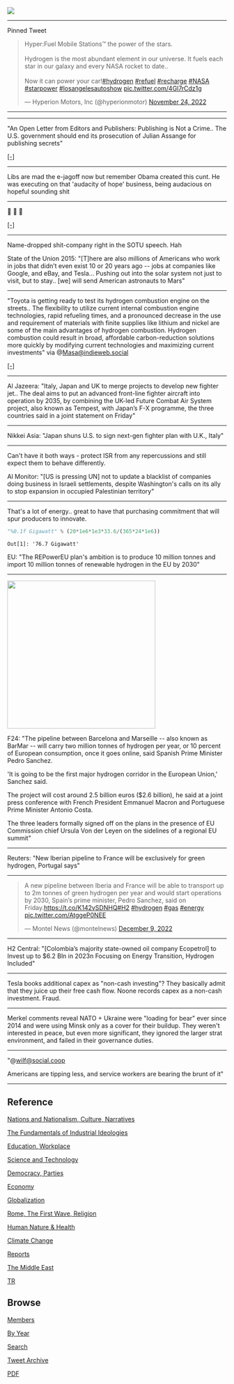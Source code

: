 <img src="https://drive.google.com/uc?export=view&id=1B2wf9R7AMH1d7Vw6e2mucLbIQ5NSjir7"/>

---

Pinned Tweet

<blockquote class="twitter-tweet"><p lang="en" dir="ltr">Hyper:Fuel Mobile Stations™ the power of the stars.<br><br>Hydrogen is the most abundant element in our universe. It fuels each star in our galaxy and every NASA rocket to date.. <br><br>Now it can power your car!<a href="https://twitter.com/hashtag/hydrogen?src=hash&amp;ref_src=twsrc%5Etfw">#hydrogen</a> <a href="https://twitter.com/hashtag/refuel?src=hash&amp;ref_src=twsrc%5Etfw">#refuel</a> <a href="https://twitter.com/hashtag/recharge?src=hash&amp;ref_src=twsrc%5Etfw">#recharge</a> <a href="https://twitter.com/hashtag/NASA?src=hash&amp;ref_src=twsrc%5Etfw">#NASA</a> <a href="https://twitter.com/hashtag/starpower?src=hash&amp;ref_src=twsrc%5Etfw">#starpower</a> <a href="https://twitter.com/hashtag/losangelesautoshow?src=hash&amp;ref_src=twsrc%5Etfw">#losangelesautoshow</a> <a href="https://t.co/4Gl7rCdz1g">pic.twitter.com/4Gl7rCdz1g</a></p>&mdash; Hyperion Motors, Inc (@hyperionmotor) <a href="https://twitter.com/hyperionmotor/status/1595587623783141376?ref_src=twsrc%5Etfw">November 24, 2022</a></blockquote> <script async src="https://platform.twitter.com/widgets.js" charset="utf-8"></script>

---



---

"An Open Letter from Editors and Publishers: Publishing is Not a
Crime..  The U.S. government should end its prosecution of Julian
Assange for publishing secrets"

[[-]](https://www.nytco.com/press/an-open-letter-from-editors-and-publishers-publishing-is-not-a-crime/)

---

Libs are mad the e-jagoff now but remember Obama created this cunt.
He was executing on that 'audacity of hope' business, being audacious
on hopeful sounding shit

---

🤣 🤣 🤣 

[[-]](tweets/2022/ejagoffob.jpeg)

---

Name-dropped shit-company right in the SOTU speech. Hah

State of the Union 2015: "[T]here are also millions of Americans who
work in jobs that didn’t even exist 10 or 20 years ago -- jobs at
companies like Google, and eBay, and Tesla... Pushing out into the
solar system not just to visit, but to stay.. [we] will send American
astronauts to Mars"

---

"Toyota is getting ready to test its hydrogen combustion engine on the
streets..  The flexibility to utilize current internal combustion
engine technologies, rapid refueling times, and a pronounced decrease
in the use and requirement of materials with finite supplies like
lithium and nickel are some of the main advantages of hydrogen
combustion. Hydrogen combustion could result in broad, affordable
carbon-reduction solutions more quickly by modifying current
technologies and maximizing current investments" via @Masa@indieweb.social

[[-]](https://interestingengineering.com/transportation/toyota-tests-hydrogen-combustion-engine-streets)

---

Al Jazeera: "Italy, Japan and UK to merge projects to develop new
fighter jet.. The deal aims to put an advanced front-line fighter
aircraft into operation by 2035, by combining the UK-led Future Combat
Air System project, also known as Tempest, with Japan’s F-X programme,
the three countries said in a joint statement on Friday"

---

Nikkei Asia: "Japan shuns U.S. to sign next-gen fighter plan with U.K., Italy"

---

Can't have it both ways - protect ISR from any repercussions and still
expect them to behave differently. 

Al Monitor: "[US is pressing UN] not to update a blacklist of
companies doing business in Israeli settlements, despite Washington's
calls on its ally to stop expansion in occupied Palestinian territory"

---

That's a lot of energy.. great to have that purchasing commitment
that will spur producers to innovate.

```python
"%0.1f Gigawatt" % (20*1e6*1e3*33.6/(365*24*1e6))
```

```text
Out[1]: '76.7 Gigawatt'
```

EU: "The REPowerEU plan's ambition is to produce 10 million tonnes and
import 10 million tonnes of renewable hydrogen in the EU by 2030"

---

<img width="340" src="https://pbs.twimg.com/card_img/1601217327982206976/0S9Al296?format=jpg&name=small"/>

F24: "The pipeline between Barcelona and Marseille -- also known as
BarMar -- will carry two million tonnes of hydrogen per year, or 10
percent of European consumption, once it goes online, said Spanish
Prime Minister Pedro Sanchez.

'It is going to be the first major hydrogen corridor in the European
Union,' Sanchez said.

The project will cost around 2.5 billion euros ($2.6 billion), he said
at a joint press conference with French President Emmanuel Macron and
Portuguese Prime Minister Antonio Costa.

The three leaders formally signed off on the plans in the presence of
EU Commission chief Ursula Von der Leyen on the sidelines of a
regional EU summit"

---

Reuters: "New Iberian pipeline to France will be exclusively for green
hydrogen, Portugal says"

---

<blockquote class="twitter-tweet"><p lang="en" dir="ltr">A new pipeline between Iberia and France will be able to transport up to 2m tonnes of green hydrogen per year and would start operations by 2030, Spain’s prime minister, Pedro Sanchez, said on Friday.<a href="https://t.co/K142vSDNHQ">https://t.co/K142vSDNHQ</a><a href="https://twitter.com/hashtag/H2?src=hash&amp;ref_src=twsrc%5Etfw">#H2</a> <a href="https://twitter.com/hashtag/hydrogen?src=hash&amp;ref_src=twsrc%5Etfw">#hydrogen</a> <a href="https://twitter.com/hashtag/gas?src=hash&amp;ref_src=twsrc%5Etfw">#gas</a> <a href="https://twitter.com/hashtag/energy?src=hash&amp;ref_src=twsrc%5Etfw">#energy</a> <a href="https://t.co/AtggeP0NEE">pic.twitter.com/AtggeP0NEE</a></p>&mdash; Montel News (@montelnews) <a href="https://twitter.com/montelnews/status/1601225426520752128?ref_src=twsrc%5Etfw">December 9, 2022</a></blockquote> <script async src="https://platform.twitter.com/widgets.js" charset="utf-8"></script>

---

H2 Central: "[Colombia’s majority state-owned oil company Ecopetrol]
to Invest up to $6.2 Bln in 2023n Focusing on Energy Transition,
Hydrogen Included"

---

Tesla books additional capex as "non-cash investing"? They basically
admit that they juice up their free cash flow. Noone records capex as
a non-cash investment. Fraud.

---

Merkel comments reveal NATO + Ukraine were "loading for bear" ever
since 2014 and were using Minsk only as a cover for their
buildup. They weren't interested in peace, but even more significant,
they ignored the larger strat environment, and failed in their
governance duties.

---

"@wilf@social.coop

Americans are tipping less, and service workers are bearing the brunt of it"

---

## Reference

[Nations and Nationalism, Culture, Narratives](2013/02/nations-and-nationalism.html)

[The Fundamentals of Industrial Ideologies](2011/04/fundamentals-of-industrial-ideologies.html)

[Education, Workplace](2017/09/education-workplace.html)

[Science and Technology](2018/09/science-technology.html)

[Democracy, Parties](2016/11/democracy.html)

[Economy](2018/05/economy.html)

[Globalization](2018/09/globalization.html)

[Rome, The First Wave, Religion](2017/12/rome.html)

[Human Nature & Health](2020/07/human-nature.html)

[Climate Change](2018/12/climate.html)

[Reports](2019/05/reports.html)

[The Middle East](2019/07/middleeast.html)

[TR](../tr)

## Browse

[Members](2022/08/members.html)

[By Year](years.html)

[Search](search.html)

[Tweet Archive](tweets/index.html)

[PDF](https://drive.google.com/uc?export=view&id=1FSi-1MnqXVq_PVTEXzzflwN8-7h92N_R)


